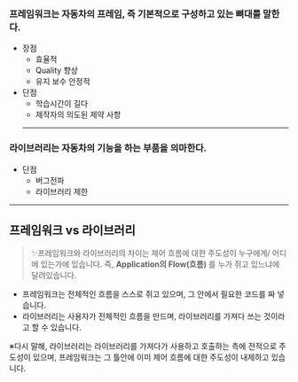 
### 프레임워크는 자동차의 프레임, 즉 기본적으로 구성하고 있는 뼈대를 말한다.
- 장점
  - 효율적
  - Quality 향상
  - 유지 보수 안정적
- 단점
  - 학습시간이 길다
  - 제작자의 의도된 제약 사항
  --------------------------------------------------------
### 라이브러리는 자동차의 기능을 하는 부품을 의마한다.
- 단점
  - 버그전파
  - 라이브러리 제한
---------------
## 프레임워크 vs 라이브러리 
> ✨프레임워크와 라이브러리의 차이는 제어 흐름에 대한 주도성이 누구에게/ 어디에 있는가에 있습니다. 즉, **Application의 Flow(흐름)** 를 누가 쥐고 있느냐에 달려있습니다.
- 프레임워크는 전체적인 흐름을 스스로 쥐고 있으며, 그 안에서 필요한 코드를 짜 넣습니다.
- 라이브러리는 사용자가 전체적인 흐름을 만드며, 라이브러리를 가져다 쓰는 것이라고 할 수 있습니다.

※다시 말해, 라이브러리는 라이브러리를 가져다가 사용하고 호출하는 측에 전적으로 주도성이 있으며, 프레임워크는  그 틀안에 이미 제어 흐름에 대한 주도성이 내제하고 있습니다.
